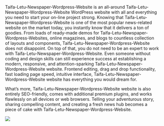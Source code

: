 Taifa-Letu-Newspaper-Wordpress-Website is an all-around Taifa-Letu-Newspaper-Wordpress-Website WordPress website with all and everything you need to start your on-line project strong. Knowing that Taifa-Letu-Newspaper-Wordpress-Website is one of the most popular news-related website on the market today, you instantly know that it delivers a ton of goodies. From loads of ready-made demos for Taifa-Letu-Newspaper-Wordpress-Websites, online magazines, and blogs to countless collection of layouts and components, Taifa-Letu-Newspaper-Wordpress-Website does not disappoint. On top of that, you do not need to be an expert to work with Taifa-Letu-Newspaper-Wordpress-Website. Even someone without coding and design skills can still experience success at establishing a modern, responsive, and attention-sparking Taifa-Letu-Newspaper-Wordpress-Website website. Frontend editing, drag and drop functionality, fast loading page speed, intuitive interface, Taifa-Letu-Newspaper-Wordpress-Website website has everything you would dream for.

What’s more, Taifa-Letu-Newspaper-Wordpress-Website website is also entirely SEO-friendly, comes with additional premium plugins, and works flawlessly on all devices or web browsers. Telling your adventurous story, sharing compelling content, and creating a fresh news hub becomes a piece of cake with Taifa-Letu-Newspaper-Wordpress-Website.

![](demo.gif)
